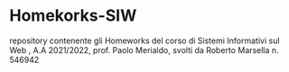 # Homekorks-SIW
repository contenente gli Homeworks del corso di Sistemi Informativi sul Web , A.A 2021/2022, prof. Paolo Merialdo, svolti da Roberto Marsella n. 546942
